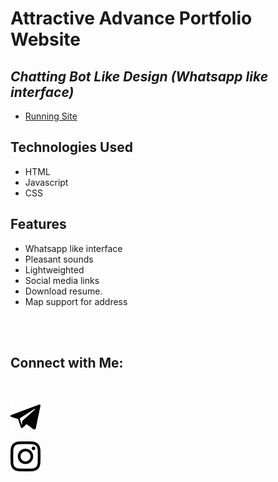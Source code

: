 # Attractive Advance Portfolio Website
## _Chatting Bot Like Design (Whatsapp like interface)_


- [Running Site](https://pulkit045.github.io/Portfolio-Website/)


## Technologies Used

- HTML
- Javascript
- CSS

## Features

- Whatsapp like interface
- Pleasant sounds
- Lightweighted
- Social media links
- Download resume.
- Map support for address

<br><br>

## Connect with Me: 

<br>

[![N|Solid](images/telegram.svg)](https://t.me/pulkit045)


[![N|Solid](images/instagram.svg)](https://instagram.com/pulkit045)


<br>

